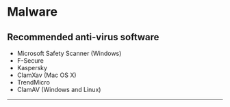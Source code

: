 # Malware

## Recommended anti-virus software

- Microsoft Safety Scanner (Windows)
- F-Secure
- Kaspersky
- ClamXav (Mac OS X)
- TrendMicro
- ClamAV (Windows and Linux)

***